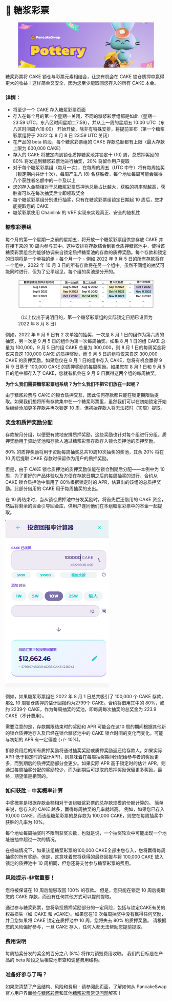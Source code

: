# 🍯 糖浆彩票

<figure><img src="../../.gitbook/assets/pottery-header (1).png" alt=""><figcaption></figcaption></figure>

糖浆彩票将 CAKE 锁仓与彩票元素相结合，让您有机会在 CAKE 锁仓质押中赢得更大的收益！这样简单又安全，因为您至少能取回您存入的所有 CAKE 本金。

### 详情： <a href="#xiang-qing" id="xiang-qing"></a>

* 将至少一个 CAKE 存入糖浆彩票页面
* 存入在每个月的第一个星期一关闭，不同的糖浆彩票组都是如此（星期一 23:59 UTC，东八区时间星期二7:59），并从上一周的星期五 10:00 UTC（东八区时间周六18:00） 开始开放，除非有特殊安排，将提前宣布（第一个糖浆彩票组将于 2022 年 8 月 8 日 23:59 UTC 关闭）
* 在产品的 beta 阶段，每个糖浆彩票组的 CAKE 存款总额都有上限（最大存款上限为 600,000 CAKE）
* 存入的 CAKE 将被定向到锁仓质押糖浆池并锁定十 (10) 周，总质押奖励的 80% 将发送到糖浆彩票池进行抽奖，20% 将留作用户提取
* 对于每个糖浆彩票组（每月一次），在每周的周五（UTC 中午）将有每周抽奖（锁定期内共计十次），每周产生八 (8) 名获胜者，每个地址每周可能会赢得八个获胜者名额中的一个及以上
* 您的存入金额相对于总糖浆彩票质押池总量占比越大，获胜的机率就越高，获胜者可以在每次抽奖后立即领取奖金
* 每个糖浆彩票组分别进行抽奖，只有在糖浆彩票组锁定日期起 10 周后，您才能提取您的 CAKE
* 糖浆彩票使用 Chainlink 的 VRF 实现来实现真正、安全的随机性

### 糖浆彩票组 <a href="#tang-jiang-cai-piao-zu" id="tang-jiang-cai-piao-zu"></a>

每个月的第一个星期一之前的星期五，将开放一个糖浆彩票组供您存放 CAKE 并在接下来的 10 周内参与其中。这种安排将存款结合到锁仓质押糖浆池中，使得该糖浆彩票组合约能够协调来自锁定质押糖浆池的存款的质押奖励。每个存款和锁定的日期将是一个单独的组 - 每个月一个 - 例如 2022 年 9 月 5 日的所有存款将在一个组中，2022 年 10 月 3 日的所有存款将在另一个组中。虽然不同组的抽奖可能同时进行，但为了公平起见，每个组的奖池是分开的。

<figure><img src="../../.gitbook/assets/Screenshot 2022-07-27 at 1.04.10 PM (1).jpg" alt=""><figcaption><p>（以上仅出于说明目的，第一个糖浆彩票组的实际锁定日期已设置为 2022 年 8 月 8 日）</p></figcaption></figure>

例如，2022 年 9 月 9 日有 2 次单独的抽奖，一次是 8 月 1 日的组作为第六周的抽奖，另一次是 9 月 5 日的组作为第一次每周抽奖。如果 8 月 1 日的组 CAKE 总量为 100,000，9 月 5 日的组 CAKE 总量为 300,000，则 8 月 1 日的每周奖金将仅来自这 100,000 CAKE 的质押奖励，而 9 月 5 日的组将仅来自这 300,000 CAKE 的质押奖励。如果您仅在 8 月 1 日的组中存入 CAKE，您将有机会赢得 9 月 9 日基于 100,000 CAKE 的质押奖励的每周奖励。如果您在 8 月 1 日和 9 月 5 日的组中都存入了 CAKE，您就有机会在 9 月 9 日赢得这两个组的每周抽奖。

**为什么我们需要糖浆彩票组系统？为什么我们不把它们放在一起呢？**

由于糖浆彩票与 CAKE 的锁仓质押交互，因此任何存款都只能在锁定期限后提取。如果我们想将所有存款集中在一个糖浆彩票里，虽然我们可以在初始锁定开始后继续添加更多存款并再次锁定 10 周，但初始存款人将无法按时（10周）提取。

### 奖金和质押奖励分配 <a href="#jiang-jin-he-zhi-ya-jiang-li-fen-pei" id="jiang-jin-he-zhi-ya-jiang-li-fen-pei"></a>

存款按月分组，以便更有效地安排质押奖励，这些奖励也针对每个组进行分组。质押奖励用于资助奖池和存款人通过糖浆彩票存款存入锁仓质押池的质押奖励。

80% 的质押奖励将用于资助每周抽奖总共10周10次抽奖的奖池，其余 20% 将在 10 周后提取 CAKE 存款时保留作为用户的质押奖励。

但是，由于 CAKE 锁仓质押池的质押奖励仅能在锁仓到期后分配——本例中为 10 周，为了更好的产品体验以及方便在存款日期之后的每周抽奖的进行，合约从 CAKE 锁仓质押池中借用了 80%根据锁定时的 APR，估算出的该组的总质押奖励。此部分借用的 CAKE 用于每周抽奖的支出。

在 10 周结束时，当从锁仓质押池中分发奖励时，将首先偿还借用的 CAKE 资金，然后将剩余的资金引导回金库，供用户连同他们在本组糖浆彩票中的本金一起提取。

&#x20;                                               <img src="../../.gitbook/assets/image (11).png" alt="" data-size="original">

例如，如果糖浆彩票组在 2022 年 8 月 1 日总共吸引了 100,000 个 CAKE 存款，那么 10 周锁仓质押的估计回报约为2799个 CAKE。合约将借用其中的 80%，或约 2239个 CAKE，作为每周抽奖的奖池，即每周每次抽奖的总奖金为 223.9 CAKE（不计费用）。

需要注意的是，存款期限结束时的奖励和 APR 可能会在这10 周的期间根据其他新的锁仓质押池存入及已经在锁仓糖浆池中的 CAKE 锁仓时间的变化而变化，可能与初始的 APR 有一定偏差 (+/- 10%)。

扣除费用后的所有质押奖励将通过抽奖奖励或质押奖励返还给存款人。如果实际 APR 低于锁定时的估计APR，则意味着在每周抽奖期间分配给参与者的奖励更多，而到期后的质押奖励部分会更少。如果实际 APR 高于锁定时的估计 APR，则通过每周抽奖分配的奖励较少，而为到期后可提取的质押奖励保留更多奖励。最终，期望值是相同的。

### 如何获胜 – 中奖概率计算

中奖概率是根据存款金额相对于该组糖浆彩票的总存款规模的份额计算的。 简单来说，您存入的 CAKE 越多，赢得每周抽奖的几率就越高。 例如，如果您已存入 10,000 CAKE，而该组糖浆彩票的总存款为 100,000 CAKE，则您在每周抽奖中获胜的几率为 10%。

每个地址每周抽奖时不限制获奖次数，也就是说，一个抽奖轮次中可能出现一个地址被抽中超过一次的情况。

在极端情况下，如果该组糖浆彩票的100,000 CAKE全部由您存入，您将赢得每周抽奖的所有奖励。但是，这意味着您将获得的最终回报与将 100,000 CAKE 放入锁定的质押池中 10 周相同，但您还将支付参与糖浆彩票的费用。

### 风险提示-非常重要！

您将被保证在 10 周后能够取回 100% 的存款。 但是，您只能在锁定 10 周后提取您的 CAKE 存款，而没有任何其他方式可以提前提取。

通过参与糖浆彩票，您将承担质押奖励部分的一定风险，包括与锁定CAKE有关的权益损失（如 iCAKE 和 vCAKE）。如果您在10 次每周抽奖中没有赢得任何奖励，并且您如果将 CAKE 锁定在质押池中 10 周，您将失去 80% 的质押奖励。 请根据您的风险偏好参与，一旦 CAKE 存入，任何人都无法帮助您提前提取。

### 费用说明

每周抽奖分发的奖金的百分之八 (8%) 将作为销毁费用收取。 我们的目标是在产品的 beta 阶段之后相应地审查和调整费用结构。

### 准备好参与了吗？

如果您清楚了产品结构、风险和费用 - 请参阅此页面，了解如何从 PancakeSwap 官方用户界面[参与糖浆彩票](https://app.gitbook.com/o/-MHRKTpKSfYQBsO7YgOo/s/-MHREX7DHcljbY5IkjgJ-3369173170/\~/changes/DhnYvzxHLGMTcuoqPPV8/products/tang-jiang-cai-piao/ru-he-wan-zhuan-tang-jiang-cai-piao)和其他[糖浆彩票常见问题](https://app.gitbook.com/o/-MHRKTpKSfYQBsO7YgOo/s/-MHREX7DHcljbY5IkjgJ-3369173170/\~/changes/DhnYvzxHLGMTcuoqPPV8/products/tang-jiang-cai-piao/tang-jiang-cai-piao-chang-jian-wen-ti)解答！
